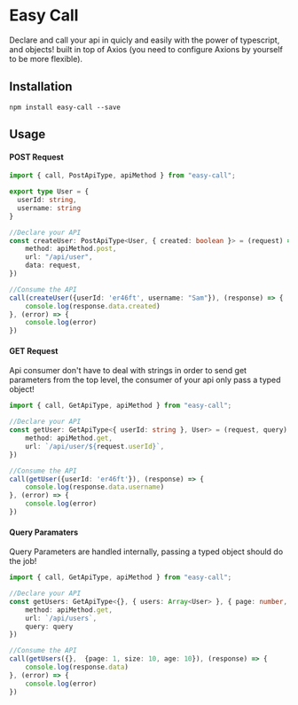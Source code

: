 # Easy Call

Declare and call your api in quicly and easily with the power of typescript, and objects! built in top of Axios (you need to configure Axions by yourself to be more flexible).

## Installation

```
npm install easy-call --save
```

## Usage


#### POST Request

```Typescript
import { call, PostApiType, apiMethod } from "easy-call";

export type User = {
  userId: string,
  username: string
}

//Declare your API
const createUser: PostApiType<User, { created: boolean }> = (request) => ({
    method: apiMethod.post,
    url: "/api/user",
    data: request,
})

//Consume the API
call(createUser({userId: 'er46ft', username: "Sam"}), (response) => {
    console.log(response.data.created)
}, (error) => {
    console.log(error)
})

```

#### GET Request

Api consumer don't have to deal with strings in order to send get parameters from the top level, the consumer of your api only pass a typed object!

```Typescript
import { call, GetApiType, apiMethod } from "easy-call";

//Declare your API
const getUser: GetApiType<{ userId: string }, User> = (request, query) => ({
    method: apiMethod.get,
    url: `/api/user/${request.userId}`,
})

//Consume the API
call(getUser({userId: 'er46ft'}), (response) => {
    console.log(response.data.username)
}, (error) => {
    console.log(error)
})
```

#### Query Paramaters

Query Parameters are handled internally, passing a typed object should do the job!

```Typescript
import { call, GetApiType, apiMethod } from "easy-call";

//Declare your API
const getUsers: GetApiType<{}, { users: Array<User> }, { page: number, size: number, age: number }> = (request, query) => ({
    method: apiMethod.get,
    url: `/api/users`,
    query: query
})

//Consume the API
call(getUsers({},  {page: 1, size: 10, age: 10}), (response) => {
    console.log(response.data)
}, (error) => {
    console.log(error)
})
```
